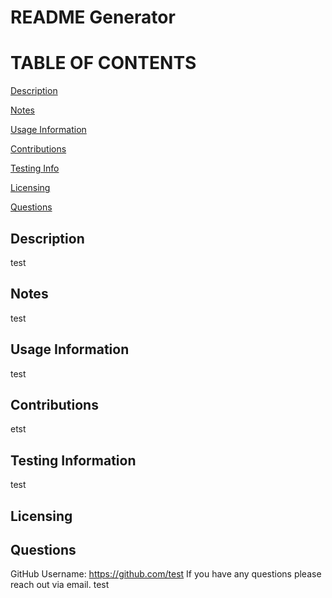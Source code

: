 # README Generator

  TABLE OF CONTENTS
  =========================
  [Description](#Description)

  [Notes](#Notes)

  [Usage Information](#Usage-Information)

  [Contributions](#Contributions)

  [Testing Info](#Testing-Information)

  [Licensing](#Licensing)

  [Questions](#Questions)


  ## Description
  test

  ## Notes
  test

  ## Usage Information
  test

  ## Contributions
  etst

  ## Testing Information
  test

  ## Licensing
  

  ## Questions
  GitHub Username: https://github.com/test
  If you have any questions please reach out via email. test
